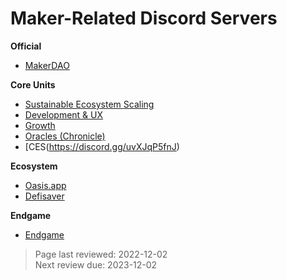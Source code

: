 # Maker-Related Discord Servers

**Official**
* [MakerDAO](https://discord.gg/RBRumCpEDH)

**Core Units**
* [Sustainable Ecosystem Scaling](https://discord.gg/hMrfhqEFb2)
* [Development & UX](https://discord.gg/g2N9MmhCEY)
* [Growth](https://discord.gg/e4gGVU5CJY)
* [Oracles (Chronicle)](https://discord.gg/D8qQTEHQHJ)
* [CES(https://discord.gg/uvXJqP5fnJ)

**Ecosystem**
* [Oasis.app](https://discord.gg/oasisapp)
* [Defisaver](https://discord.com/invite/XGDJHhZ)

**Endgame**
* [Endgame](https://discord.gg/2YwznMCxEd)

>Page last reviewed: 2022-12-02  
>Next review due: 2023-12-02  
